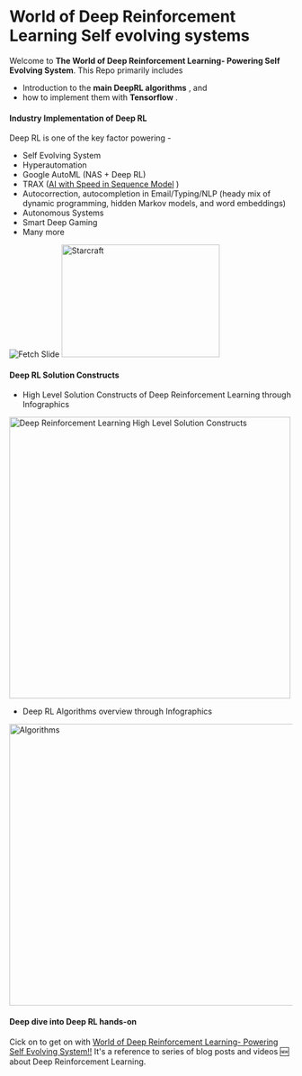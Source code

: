 # World of Deep Reinforcement Learning Self evolving systems

<p> Welcome to <b> The World of Deep Reinforcement Learning- Powering Self Evolving System</b>. This Repo primarily includes

- Introduction to the <b>main DeepRL algorithms</b> , and 
- how to implement them with <b> Tensorflow</b> .



#### Industry Implementation of Deep RL

Deep RL is one of the key factor powering -
-  Self Evolving System
-  Hyperautomation
-  Google AutoML (NAS + Deep RL)
-  TRAX ([AI with Speed in Sequence Model](https://github.com/google/trax) )
-  Autocorrection, autocompletion in Email/Typing/NLP (heady mix of dynamic programming, hidden Markov models, and word embeddings) 
-  Autonomous Systems
-  Smart Deep Gaming
-  Many more

<img src="https://github.com/Deep-Mind-Hive/coach/blob/master/img/fetch_slide.gif" alt="Fetch Slide"/> <img src="https://github.com/Deep-Mind-Hive/coach/blob/master/img/carla.gif" width = "281" height ="200" alt="Starcraft"/>
<br>

#### Deep RL Solution Constructs

- High Level Solution Constructs of Deep Reinforcement Learning through Infographics

<img src="https://github.com/DeepHiveMind/gateway_to_DeepReinforcementLearning_DeepNN/blob/master/Infographics/RLDesign.png" alt="Deep Reinforcement Learning High Level Solution Constructs" style="width: 500px;"/>

- Deep RL Algorithms overview through Infographics

<img src="https://github.com/Deep-Mind-Hive/coach/blob/master/docs_raw/source/_static/img/algorithms.png" width = "600" height ="500" alt="Algorithms"/>


#### Deep dive into Deep RL hands-on
Cick on to get on with [World of Deep Reinforcement Learning- Powering Self Evolving System!!](README%20-DeepRL.md)
It's a reference to series of blog posts and videos 🆕 about Deep Reinforcement Learning. 




